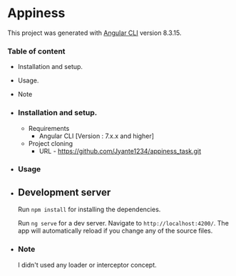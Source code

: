 # Appiness

This project was generated with [Angular CLI](https://github.com/angular/angular-cli) version 8.3.15.

### Table of content

- Installation and setup.
- Usage.
- Note

- ### Installation and setup.
    - Requirements
        - Angular CLI [Version : 7.x.x  and higher] 
    - Project cloning
        - URL - https://github.com/Jyante1234/appiness_task.git

- ### Usage

 - ## Development server

    Run `npm install` for installing the dependencies.

    Run `ng serve` for a dev server. Navigate to `http://localhost:4200/`. The app will automatically reload if you change any of the source files.

- ### Note
    I didn't used any loader or interceptor concept.




